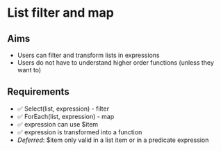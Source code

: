 List filter and map
===================

Aims
----

- Users can filter and transform lists in expressions
- Users do not have to understand higher order functions (unless they want to)

Requirements
------------

- ✅ Select(list, expression) - filter 
- ✅ ForEach(list, expression) - map
- ✅ expression can use $item
- ✅ expression is transformed into a function
- _Deferred_: $item only valid in a list item or in a predicate expression

